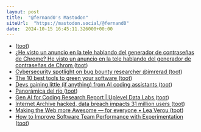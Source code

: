 ```yaml
---
layout: post
title:  "@fernand0's Mastodon"
siteUrl:  "https://mastodon.social/@fernand0"
date:  2024-10-15 16:45:11.326000+00:00
---
```

*  [ ](https://masto.es/@macosas) ([toot](https://mastodon.social/@fernand0/113312445977391868))
*  [¿He visto un anuncio en la tele hablando del generador de contraseñas de Chrome? He visto un anuncio en la tele hablando del generador de contraseñas de Chrom ](https://mastodon.social/@fernand0/113312403297621023) ([toot](https://mastodon.social/@fernand0/113312403297621023))
*  [Cybersecurity spotlight on bug bounty researcher @imrerad ](https://github.blog/security/vulnerability-research/cybersecurity-spotlight-on-bug-bounty-researcher-imrerad) ([toot](https://mastodon.social/@fernand0/113312305651051357))
*  [The 10 best tools to green your software ](https://github.blog/open-source/social-impact/the-10-best-tools-to-green-your-software) ([toot](https://mastodon.social/@fernand0/113312085371806319))
*  [Devs gaining little (if anything) from AI coding assistants ](https://www.cio.com/article/3540579/devs-gaining-little-if-anything-from-ai-coding-assistants.htm) ([toot](https://mastodon.social/@fernand0/113311971043333462))
*  [Panorámica del río ](https://www.flickr.com/photos/fernand0/54052106498) ([toot](https://mastodon.social/@fernand0/113311267391279648))
*  [Gen AI for Coding Research Report \| Uplevel Data Labs ](https://resources.uplevelteam.com/gen-ai-for-codin) ([toot](https://mastodon.social/@fernand0/113311260025934772))
*  [Internet Archive hacked, data breach impacts 31 million users ](https://www.bleepingcomputer.com/news/security/internet-archive-hacked-data-breach-impacts-31-million-users) ([toot](https://mastodon.social/@fernand0/113310959938131572))
*  [Making the Web more Awesome — for everyone • Lea Verou ](https://lea.verou.me/blog/2024/awesome) ([toot](https://mastodon.social/@fernand0/113310750112488497))
*  [How to Improve Software Team Performance with Experimentation ](https://www.infoq.com/news/2024/10/software-team-experimentation) ([toot](https://mastodon.social/@fernand0/113310534433398717))
